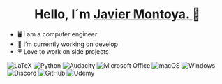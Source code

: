 
<div align="center">
  <h1 align="center">Hello, I´m <a href="https://portafolio-javimp.netlify.app/"> Javier Montoya. </a> 👋</h1>
</div>

- 🖥️ I am a computer engineer
- 🔭 I’m currently working on develop
- 💗 Love to work on side projects

![LaTeX](https://img.shields.io/badge/latex-%23008080.svg?style=for-the-badge&logo=latex&logoColor=white)
![Python](https://img.shields.io/badge/python-3670A0?style=for-the-badge&logo=python&logoColor=ffdd54)
![Audacity](https://img.shields.io/badge/Audacity-0000CC?style=for-the-badge&logo=audacity&logoColor=white)
![Microsoft Office](https://img.shields.io/badge/Microsoft_Office-D83B01?style=for-the-badge&logo=microsoft-office&logoColor=white)
![macOS](https://img.shields.io/badge/mac%20os-000000?style=for-the-badge&logo=macos&logoColor=F0F0F0)
![Windows](https://img.shields.io/badge/Windows-0078D6?style=for-the-badge&logo=windows&logoColor=white)
![Discord](https://img.shields.io/badge/Discord-%235865F2.svg?style=for-the-badge&logo=discord&logoColor=white)
![GitHub](https://img.shields.io/badge/github-%23121011.svg?style=for-the-badge&logo=github&logoColor=white)
![Udemy](https://img.shields.io/badge/Udemy-A435F0?style=for-the-badge&logo=Udemy&logoColor=white)
<img src="https://komarev.com/ghpvc/?username=condorcoders&style=flat-square&color=blue" alt=""/>
